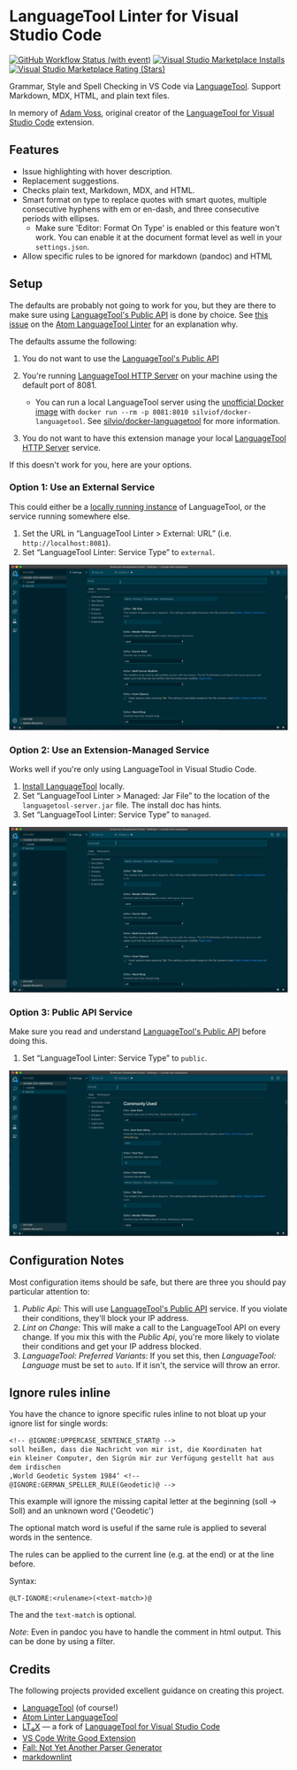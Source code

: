# LanguageTool Linter for Visual Studio Code

[![GitHub Workflow Status (with event)](https://img.shields.io/github/actions/workflow/status/davidlday/vscode-languagetool-linter/nodejs-ci.yml)](https://github.com/davidlday/vscode-languagetool-linter/actions/workflows/nodejs-ci.yml)
[![Visual Studio Marketplace Installs](https://img.shields.io/visual-studio-marketplace/i/davidlday.languagetool-linter?logo=visual-studio-code)](https://marketplace.visualstudio.com/items?itemName=davidlday.languagetool-linter)
[![Visual Studio Marketplace Rating (Stars)](https://img.shields.io/visual-studio-marketplace/stars/davidlday.languagetool-linter?logo=visual-studio-code)](https://marketplace.visualstudio.com/items?itemName=davidlday.languagetool-linter)

Grammar, Style and Spell Checking in VS Code via
[LanguageTool](https://languagetool.org). Support Markdown, MDX, HTML, and plain
text files.

In memory of [Adam Voss](https://github.com/adamvoss), original creator of the
[LanguageTool for Visual Studio Code](https://github.com/languagetool-language-server/vscode-languagetool)
extension.

## Features

- Issue highlighting with hover description.
- Replacement suggestions.
- Checks plain text, Markdown, MDX, and HTML.
- Smart format on type to replace quotes with smart quotes, multiple consecutive
  hyphens with em or en-dash, and three consecutive periods with ellipses.
  - Make sure 'Editor: Format On Type' is enabled or this feature won't work.
    You can enable it at the document format level as well in your
    `settings.json`.
- Allow specific rules to be ignored for markdown (pandoc) and HTML

## Setup

The defaults are probably not going to work for you, but they are there to make
sure using
[LanguageTool's Public API](https://dev.languagetool.org/public-http-api) is
done by choice. See
[this issue](https://github.com/wysiib/linter-languagetool/issues/33) on the
[Atom LanguageTool Linter](https://atom.io/packages/linter-languagetool) for an
explanation why.

The defaults assume the following:

1. You do not want to use the
   [LanguageTool's Public API](https://dev.languagetool.org/public-http-api)
2. You're running
   [LanguageTool HTTP Server](https://dev.languagetool.org/http-server) on your
   machine using the default port of 8081.

   - You can run a local LanguageTool server using the
     [unofficial Docker image](https://github.com/silvio/docker-languagetool)
     with `docker run --rm -p 8081:8010 silviof/docker-languagetool`. See
     [silvio/docker-languagetool](https://github.com/silvio/docker-languagetool)
     for more information.

3. You do not want to have this extension manage your local
   [LanguageTool HTTP Server](https://dev.languagetool.org/http-server) service.

If this doesn't work for you, here are your options.

### Option 1: Use an External Service

This could either be a
[locally running instance](https://github.com/davidlday/vscode-languagetool-linter/wiki#run-a-local-languagetool-service)
of LanguageTool, or the service running somewhere else.

1. Set the URL in “LanguageTool Linter > External: URL” (i.e.
   `http://localhost:8081`).
1. Set “LanguageTool Linter: Service Type” to `external`.

![External URL](images/external.gif)

### Option 2: Use an Extension-Managed Service

Works well if you're only using LanguageTool in Visual Studio Code.

1. [Install LanguageTool](https://github.com/davidlday/vscode-languagetool-linter/wiki#installing-languagetool)
   locally.
1. Set “LanguageTool Linter > Managed: Jar File” to the location of the
   `languagetool-server.jar` file. The install doc has hints.
1. Set “LanguageTool Linter: Service Type” to `managed`.

![Managed Service](images/managed.gif)

### Option 3: Public API Service

Make sure you read and understand
[LanguageTool's Public API](https://dev.languagetool.org/public-http-api) before
doing this.

1. Set “LanguageTool Linter: Service Type” to `public`.

![Public API](images/public.gif)

## Configuration Notes

Most configuration items should be safe, but there are three you should pay
particular attention to:

1. _Public Api_: This will use
   [LanguageTool's Public API](https://dev.languagetool.org/public-http-api)
   service. If you violate their conditions, they'll block your IP address.
2. _Lint on Change_: This will make a call to the LanguageTool API on every
   change. If you mix this with the _Public Api_, you're more likely to violate
   their conditions and get your IP address blocked.
3. _LanguageTool: Preferred Variants_: If you set this, then _LanguageTool:
   Language_ must be set to `auto`. If it isn't, the service will throw an
   error.

## Ignore rules inline

You have the chance to ignore specific rules inline to not bloat up your ignore
list for single words:

    <!-- @IGNORE:UPPERCASE_SENTENCE_START@ -->
    soll heißen, dass die Nachricht von mir ist, die Koordinaten hat
    ein kleiner Computer, den Sigrún mir zur Verfügung gestellt hat aus
    dem irdischen
    ‚World Geodetic System 1984‘ <!-- @IGNORE:GERMAN_SPELLER_RULE(Geodetic)@ -->

This example will ignore the missing capital letter at the beginning (soll →
Soll) and an unknown word ('Geodetic')

The optional match word is useful if the same rule is applied to several words
in the sentence.

The rules can be applied to the current line (e.g. at the end) or at the line
before.

Syntax:

    @LT-IGNORE:<rulename>(<text-match>)@

The and the `text-match` is optional.

_Note_: Even in pandoc you have to handle the comment in html output. This can
be done by using a filter.

## Credits

The following projects provided excellent guidance on creating this project.

<!-- markdownlint-disable no-inline-html -->

- [LanguageTool](https://languagetool.org) (of course!)
- [Atom Linter LanguageTool](https://github.com/wysiib/linter-languagetool/)
- [LT<sub>e</sub>X](https://github.com/valentjn/vscode-ltex) — a fork of
  [LanguageTool for Visual Studio Code](https://github.com/languagetool-language-server/vscode-languagetool)
- [VS Code Write Good Extension](https://github.com/TravisTheTechie/vscode-write-good/)
- [Fall: Not Yet Another Parser Generator](https://github.com/matklad/fall)
- [markdownlint](https://github.com/DavidAnson/vscode-markdownlint)

<!-- markdownlint-enable no-inline-html -->
